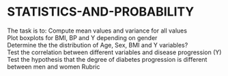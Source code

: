 # STATISTICS-AND-PROBABILITY
The task is to: 
Compute mean values and variance for all values  
Plot boxplots for BMI, BP and Y depending on gender  
Determine the the distribution of Age, Sex, BMI and Y variables?  
Test the correlation between different variables and disease progression (Y)  
Test the hypothesis that the degree of diabetes progression is different between men and women Rubric
